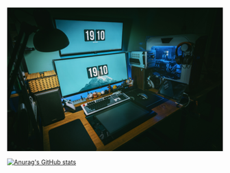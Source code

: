<!--
 * @Description: My profile
 * @Autor: wjkcxs(Mr.eAt)
 * @Date: 2022.7.02 start
 * @Message:  Enjoy your time in github!
-->

<p align="center">
  <img src="./Picture/主页.png" />
</p>

[![Anurag's GitHub stats](https://github-readme-stats.vercel.app/api?username=wjkcxs&show_icons=true&theme=merko)](https://github.com/anuraghazra/github-readme-stats)
